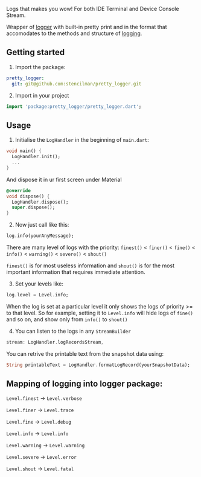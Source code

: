 Logs that makes you wow! For both IDE Terminal and Device Console Stream.

Wrapper of [logger](https://pub.dev/packages/logger) with built-in pretty print and in the format that accomodates to the methods and structure of [logging](https://pub.dev/packages/logging).

## Getting started

1. Import the package:
```yaml
pretty_logger:
  git: git@github.com:stencilman/pretty_logger.git
```
2. Import in your project
```dart
import 'package:pretty_logger/pretty_logger.dart';
```

## Usage

1. Initialise the `LogHandler` in the beginning of `main.dart`:
```dart
void main() {
  LogHandler.init();
  ...
}
```
And dispose it in ur first screen under Material
```dart
@override
void dispose() {
  LogHandler.dispose();
  super.dispose();
}
```
2. Now just call like this:
```dart
log.info(yourAnyMessage);
```
There are many level of logs with the priority:
`finest()` < `finer()` < `fine()` < `info()` < `warning()` < `severe()` < `shout()`

`finest()` is for most useless information and `shout()` is for the most important information that requires immediate attention.

3. Set your levels like:
```dart
log.level = Level.info;
```
When the log is set at a particular level it only shows the logs of priority >= to that level. So for example, setting it to `Level.info` will hide logs of `fine()` and so on, and show only from `info()` to `shout()`

4. You can listen to the logs in any `StreamBuilder`
```dart
stream: LogHandler.logRecordsStream,
```
You can retrive the printable text from the snapshot data using:
```dart
String printableText = LogHandler.formatLogRecord(yourSnapshotData);
```

## Mapping of logging into logger package:

`Level.finest` -> `Level.verbose`

`Level.finer` -> `Level.trace`

`Level.fine` -> `Level.debug`

`Level.info` -> `Level.info`

`Level.warning` -> `Level.warning`

`Level.severe` -> `Level.error`

`Level.shout` -> `Level.fatal`

